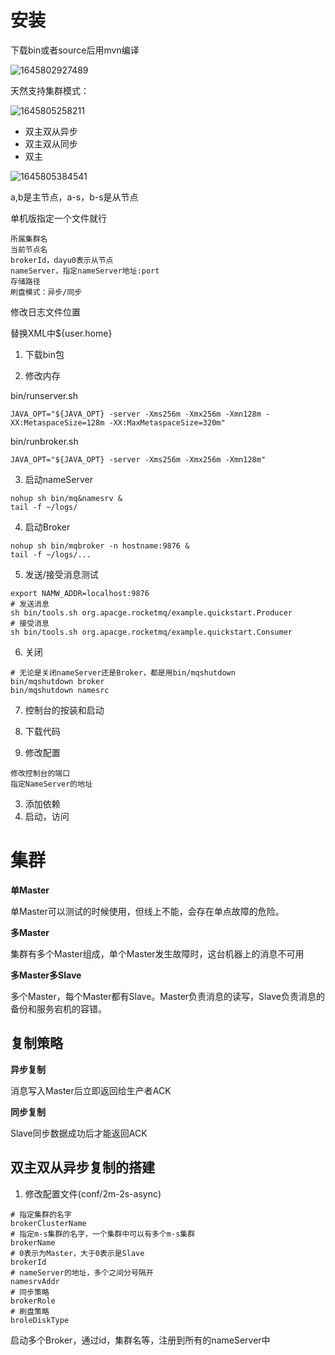 # 安装

下载bin或者source后用mvn编译

![1645802927489](C:\Users\11942\AppData\Roaming\Typora\typora-user-images\1645802927489.png)



天然支持集群模式：

![1645805258211](C:\Users\11942\AppData\Roaming\Typora\typora-user-images\1645805258211.png)

* 双主双从异步
* 双主双从同步
* 双主

![1645805384541](C:\Users\11942\AppData\Roaming\Typora\typora-user-images\1645805384541.png)

a,b是主节点，a-s，b-s是从节点



单机版指定一个文件就行

```
所属集群名
当前节点名
brokerId，dayu0表示从节点
nameServer，指定nameServer地址:port
存储路径
刷盘模式：异步/同步
```



修改日志文件位置

替换XML中${user.home}



1. 下载bin包

2. 修改内存

bin/runserver.sh

```
JAVA_OPT="${JAVA_OPT} -server -Xms256m -Xmx256m -Xmn128m -XX:MetaspaceSize=128m -XX:MaxMetaspaceSize=320m"
```

bin/runbroker.sh

```
JAVA_OPT="${JAVA_OPT} -server -Xms256m -Xmx256m -Xmn128m"
```

3. 启动nameServer

```
nohup sh bin/mq&namesrv &
tail -f ~/logs/
```

4. 启动Broker

```
nohup sh bin/mqbroker -n hostname:9876 &
tail -f ~/logs/...
```

5. 发送/接受消息测试

```
export NAMW_ADDR=localhost:9876
# 发送消息
sh bin/tools.sh org.apacge.rocketmq/example.quickstart.Producer
# 接受消息
sh bin/tools.sh org.apacge.rocketmq/example.quickstart.Consumer
```

6. 关闭

```
# 无论是关闭nameServer还是Broker，都是用bin/mqshutdown
bin/mqshutdown broker
bin/mqshutdown namesrc
```

7. 控制台的按装和启动

1. 下载代码
2. 修改配置

```
修改控制台的端口
指定NameServer的地址
```

3. 添加依赖
4. 启动，访问



# 集群



**单Master**

单Master可以测试的时候使用，但线上不能，会存在单点故障的危险。



**多Master**

集群有多个Master组成，单个Master发生故障时，这台机器上的消息不可用



**多Master多Slave**

多个Master，每个Master都有Slave。Master负责消息的读写，Slave负责消息的备份和服务宕机的容错。



## **复制策略**



**异步复制**

消息写入Master后立即返回给生产者ACK



**同步复制**

Slave同步数据成功后才能返回ACK



## 双主双从异步复制的搭建



1. 修改配置文件(conf/2m-2s-async)

```
# 指定集群的名字
brokerClusterName
# 指定m-s集群的名字，一个集群中可以有多个m-s集群
brokerName
# 0表示为Master，大于0表示是Slave
brokerId
# nameServer的地址，多个之间分号隔开
namesrvAddr
# 同步策略
brokerRole
# 刷盘策略
broleDiskType
```

启动多个Broker，通过id，集群名等，注册到所有的nameServer中













